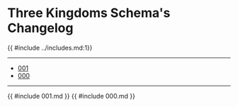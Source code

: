 # Three Kingdoms Schema's Changelog

{{ #include ../includes.md:1}}

-----------------------------------
- [001](#001)
- [000](#000)

-----------------------------------
{{ #include 001.md }}
{{ #include 000.md }}